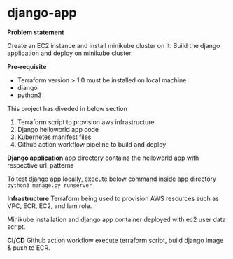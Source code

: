 # django-app

**Problem statement**

Create an EC2 instance and install minikube cluster on it. Build the django application and deploy on minikube cluster

**Pre-requisite**
- Terraform version > 1.0 must be installed on local machine
- django 
- python3

This project has diveded in below section
1. Terraform script to provision aws infrastructure
2. Django helloworld app code
3. Kubernetes manifest files
4. Github action workflow pipeline to build and deploy

**Django application**
app directory contains the helloworld app with respective url_patterns

To test django app locally, execute below command inside app directory
```python3 manage.py runserver```

**Infrastructure**
Terraform being used to provision AWS resources such as VPC, ECR, EC2, and Iam role.

Minikube installation and django app container deployed with ec2 user data script.

**CI/CD**
Github action workflow execute terraform script, build django image & push to ECR.